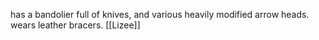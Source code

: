 has a bandolier full of knives, and various heavily modified arrow heads. wears leather bracers. [[Lizee]]